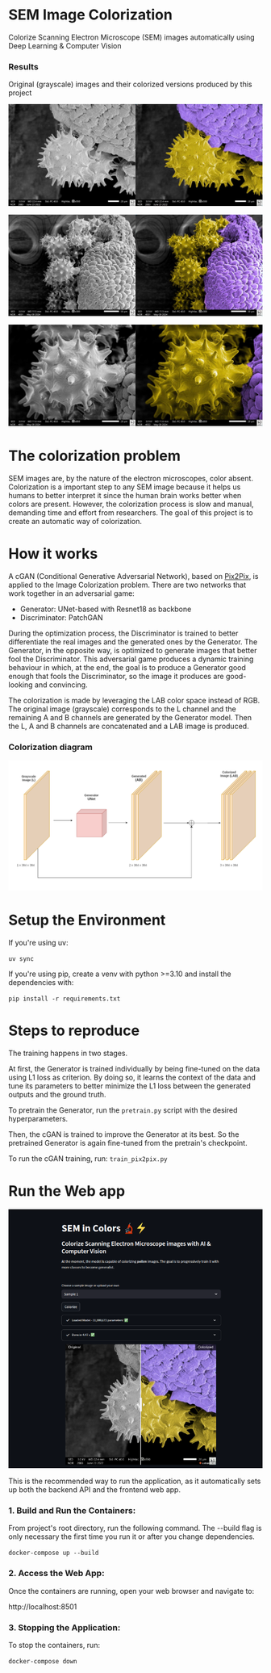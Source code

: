 # SEM Image Colorization
Colorize Scanning Electron Microscope (SEM) images automatically using Deep Learning & Computer Vision

### Results
Original (grayscale) images and their colorized versions produced by this project

![Sample1](./samples/Sample1.jpg)

![Sample2](./samples/Sample2.jpg)

![Sample3](./samples/Sample3.jpg)

# The colorization problem
SEM images are, by the nature of the electron microscopes, color absent. Colorization is a important step to any SEM image because it helps us humans to better interpret it since the human brain works better when colors are present. However, the colorization process is slow and manual, demanding time and effort from researchers. The goal of this project is to create an automatic way of colorization.

# How it works
A cGAN (Conditional Generative Adversarial Network), based on [Pix2Pix](https://arxiv.org/pdf/1611.07004), is applied to the Image Colorization problem.
There are two networks that work together in an adversarial game: 
* Generator: UNet-based with Resnet18 as backbone
* Discriminator: PatchGAN 

During the optimization process, the Discriminator is trained to better differentiate the real images and the generated ones by the Generator. The Generator, in the opposite way, is optimized to generate images that better fool the Discriminator. This adversarial game produces a dynamic training behaviour in which, at the end, the goal is to produce a Generator good enough that fools the Discriminator, so the image it produces are good-looking and convincing.

The colorization is made by leveraging the LAB color space instead of RGB. The original image (grayscale) corresponds to the L channel and the remaining A and B channels are generated by the Generator model. Then the L, A and B channels are concatenated and a LAB image is produced. 
  
### Colorization diagram
![Diagram](./colorization-diagram.png)

# Setup the Environment

If you're using uv:

`uv sync`

If you're using pip, create a venv with python >=3.10 and install the dependencies with:

`pip install -r requirements.txt`

# Steps to reproduce
The training happens in two stages. 

At first, the Generator is trained individually by being fine-tuned on the data using L1 loss as criterion. By doing so, it learns the context of the data and tune its parameters to better minimize the L1 loss between the generated outputs and the ground truth.

To pretrain the Generator, run the `pretrain.py` script with the desired hyperparameters. 

Then, the cGAN is trained to improve the Generator at its best. So the pretrained Generator is again fine-tuned from the pretrain's checkpoint.

To run the cGAN training, run:
`train_pix2pix.py`

# Run the Web app
![WebApp](./samples/webapp.png)

This is the recommended way to run the application, as it automatically sets up both the backend API and the frontend web app.

### 1. Build and Run the Containers:

From project's root directory, run the following command. The --build flag is only necessary the first time you run it or after you change dependencies.

`docker-compose up --build`

### 2. Access the Web App:

Once the containers are running, open your web browser and navigate to:

http://localhost:8501
 
### 3. Stopping the Application:

To stop the containers, run:
    
`docker-compose down`